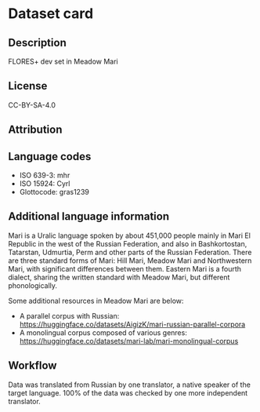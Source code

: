 # Dataset card

## Description

FLORES+ dev set in Meadow Mari

## License

CC-BY-SA-4.0

## Attribution

## Language codes

* ISO 639-3: mhr
* ISO 15924: Cyrl
* Glottocode: gras1239

## Additional language information

Mari is a Uralic language spoken by about 451,000 people mainly in Mari El Republic in the west of the Russian Federation, and also in Bashkortostan, Tatarstan, Udmurtia, Perm and other parts of the Russian Federation. There are three standard forms of Mari: Hill Mari, Meadow Mari and Northwestern Mari, with significant differences between them. Eastern Mari is a fourth dialect, sharing the written standard with Meadow Mari, but different phonologically.

Some additional resources in Meadow Mari are below: 

- A parallel corpus with Russian: https://huggingface.co/datasets/AigizK/mari-russian-parallel-corpora
- A monolingual corpus composed of various genres: https://huggingface.co/datasets/mari-lab/mari-monolingual-corpus

## Workflow

Data was translated from Russian by one translator, a native speaker of the target language. 100% of the data was checked by one more independent translator.
